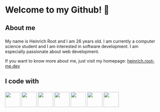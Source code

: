 <h1 align="left">Welcome to my Github! 🙂</h1>

<h2 align="left">About me</h2>

###

<p align="left">My name is Heinrich Root and I am 26 years old. I am currently a computer science student and I am interested in software development. I am especially passionate about web development.

If you want to know more about me, just visit my homepage: <a href="https:\\heinrich.root-me.dev">heinrich.root-me.dev</a></p>

###

<h2 align="left">I code with</h2>

###

<div align="left">
  <img src="https://cdn.jsdelivr.net/gh/devicons/devicon/icons/react/react-original.svg" height="50" width="50"/>
  <img src="https://cdn.jsdelivr.net/gh/devicons/devicon/icons/javascript/javascript-original.svg" height="50" width="50"/>
  <img src="https://cdn.jsdelivr.net/gh/devicons/devicon/icons/html5/html5-original.svg" height="50" width="50"/>
  <img src="https://cdn.jsdelivr.net/gh/devicons/devicon/icons/css3/css3-original.svg" height="50" width="50"/>
  <img src="https://cdn.jsdelivr.net/gh/devicons/devicon/icons/postgresql/postgresql-original.svg" height="50" width="50"/>
  <img src="https://cdn.jsdelivr.net/gh/devicons/devicon/icons/java/java-original.svg" height="50" width="50"/>
  <img src="https://cdn.jsdelivr.net/gh/devicons/devicon/icons/cplusplus/cplusplus-original.svg" height="50" width="50"/>
</div>

###
